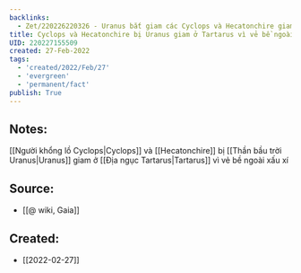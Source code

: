 ```yaml
---
backlinks:
  - Zet/220226220326 - Uranus bắt giam các Cyclops và Hecatonchire giam vào Tartarus
title: Cyclops và Hecatonchire bị Uranus giam ở Tartarus vì vẻ bề ngoài xấu xí
UID: 220227155509
created: 27-Feb-2022
tags:
  - 'created/2022/Feb/27'
  - 'evergreen'
  - 'permanent/fact'
publish: True
---
```

## Notes:
[[Người khổng lồ Cyclops|Cyclops]] và [[Hecatonchire]] bị [[Thần bầu trời Uranus|Uranus]] giam ở [[Địa ngục Tartarus|Tartarus]] vì vẻ bề ngoài xấu xí

## Source:
- [[@ wiki, Gaia]]
## Created:
- [[2022-02-27]]
